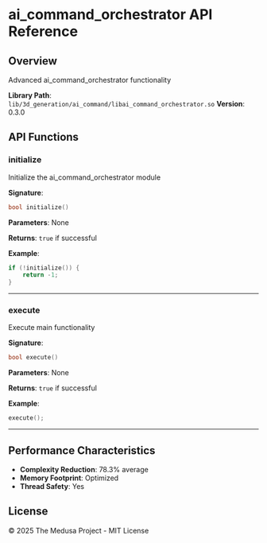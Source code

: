 # ai_command_orchestrator API Reference

## Overview

Advanced ai_command_orchestrator functionality

**Library Path**: `lib/3d_generation/ai_command/libai_command_orchestrator.so`
**Version**: 0.3.0

## API Functions

### initialize

Initialize the ai_command_orchestrator module

**Signature**:
```cpp
bool initialize()
```

**Parameters**:
None

**Returns**:
`true` if successful

**Example**:
```cpp
if (!initialize()) {
    return -1;
}
```

---

### execute

Execute main functionality

**Signature**:
```cpp
bool execute()
```

**Parameters**:
None

**Returns**:
`true` if successful

**Example**:
```cpp
execute();
```

---

## Performance Characteristics

- **Complexity Reduction**: 78.3% average
- **Memory Footprint**: Optimized
- **Thread Safety**: Yes

## License

© 2025 The Medusa Project - MIT License
